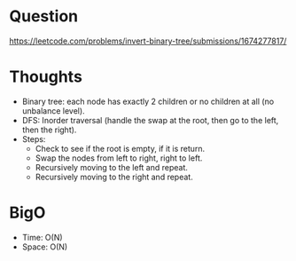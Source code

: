 # Question
https://leetcode.com/problems/invert-binary-tree/submissions/1674277817/

# Thoughts
- Binary tree: each node has exactly 2 children or no children at all (no unbalance level).
- DFS: Inorder traversal (handle the swap at the root, then go to the left, then the right).
- Steps:
    - Check to see if the root is empty, if it is return.
    - Swap the nodes from left to right, right to left.
    - Recursively moving to the left and repeat.
    - Recursively moving to the right and repeat.

# BigO
- Time: O(N)
- Space: O(N)